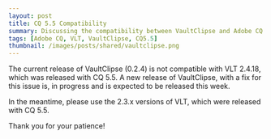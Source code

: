 ```yaml
---
layout: post
title: CQ 5.5 Compatibility
summary: Discussing the compatibility between VaultClipse and Adobe CQ 5.5
tags: [Adobe CQ, VLT, VaultClipse, CQ5.5]
thumbnail: /images/posts/shared/vaultclipse.png
---
```


The current release of VaultClipse (0.2.4) is not compatible with VLT 2.4.18, which was released with CQ 5.5. A new release of VaultClipse, with a fix for this issue is, in progress and is expected to be released this week.

In the meantime, please use the 2.3.x versions of VLT, which were released with CQ 5.5.

Thank you for your patience!